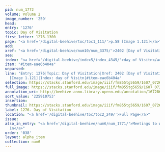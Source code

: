 ```yaml
---
pid: num_1772
volume: Volume 2
image_number: '259'
head:
entry: '1276'
topic: Day of Visitation
first_letter: 1276-1300
page: "<a href='/digital-beehive/toc/toc1_111/'>p.58 [Image 1.121]</a>"
add:
xref: "<a href='/digital-beehive/num10/num_3375/'>2402 [Day of Visitation]</a>"
see:
index: "<a href='/digital-beehive/index5/index_4345/'>day of Visitn</a>"
item: "#item-eae6b404a"
unparsed:
line: 'Entry: 1276|Topic: Day of Visitation|Xref: 2402 [Day of Visitation]|Page: p.58
  [Image 1.121]|Index: day of Visitn|#item-eae6b404a'
selection: https://stacks.stanford.edu/image/iiif/fm855tg5659/1607_0726/391,753,2869,538/full/0/default.jpg
full_image: https://stacks.stanford.edu/image/iiif/fm855tg5659/1607_0726/full/full/0/default.jpg
annotation_uri: http://beehive-anno.library.upenn.edu/annotation/1672861680656
sort_value: '225910753'
insertion:
thumbnail: https://stacks.stanford.edu/image/iiif/fm855tg5659/1607_0726/391,753,600,180/250,/0/default.jpg
label: 1276. Day of Visitation
location: "<a href='/digital-beehive/toc/toc2_249/'>Full Page</a>"
issue:
also_in_entry: "<a href='/digital-beehive/num6/num_1771/'>Meetings to worship God
  in</a>"
order: '038'
layout: alpha_item
collection: num6
---
```

